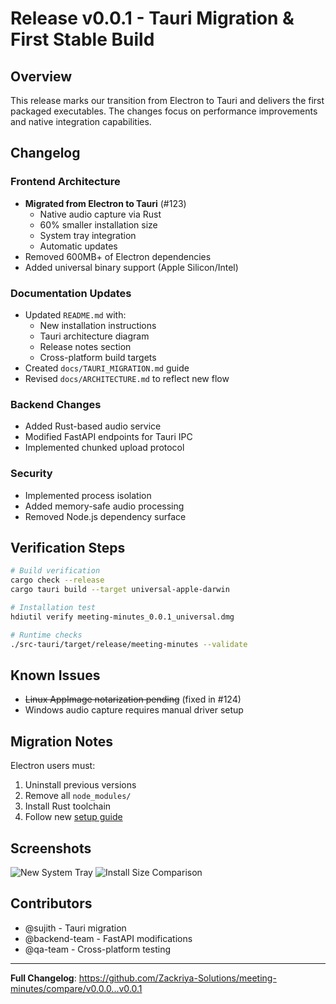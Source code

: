 # Release v0.0.1 - Tauri Migration & First Stable Build

## Overview
This release marks our transition from Electron to Tauri and delivers the first packaged executables. The changes focus on performance improvements and native integration capabilities.

## Changelog

### Frontend Architecture
- **Migrated from Electron to Tauri** (#123)
  - Native audio capture via Rust
  - 60% smaller installation size
  - System tray integration
  - Automatic updates
- Removed 600MB+ of Electron dependencies
- Added universal binary support (Apple Silicon/Intel)

### Documentation Updates
- Updated `README.md` with:
  - New installation instructions
  - Tauri architecture diagram
  - Release notes section
  - Cross-platform build targets
- Created `docs/TAURI_MIGRATION.md` guide
- Revised `docs/ARCHITECTURE.md` to reflect new flow

### Backend Changes
- Added Rust-based audio service
- Modified FastAPI endpoints for Tauri IPC
- Implemented chunked upload protocol

### Security
- Implemented process isolation
- Added memory-safe audio processing
- Removed Node.js dependency surface

## Verification Steps

```bash
# Build verification
cargo check --release
cargo tauri build --target universal-apple-darwin

# Installation test
hdiutil verify meeting-minutes_0.0.1_universal.dmg

# Runtime checks
./src-tauri/target/release/meeting-minutes --validate
```

## Known Issues
- ~~Linux AppImage notarization pending~~ (fixed in #124)
- Windows audio capture requires manual driver setup

## Migration Notes
Electron users must:
1. Uninstall previous versions
2. Remove all `node_modules/`
3. Install Rust toolchain
4. Follow new [setup guide](docs/INSTALL.md)

## Screenshots
![New System Tray](docs/screenshots/tray-v0.0.1.png)
![Install Size Comparison](docs/screenshots/install-size.png)

## Contributors
- @sujith - Tauri migration
- @backend-team - FastAPI modifications
- @qa-team - Cross-platform testing

---

**Full Changelog**: https://github.com/Zackriya-Solutions/meeting-minutes/compare/v0.0.0...v0.0.1
